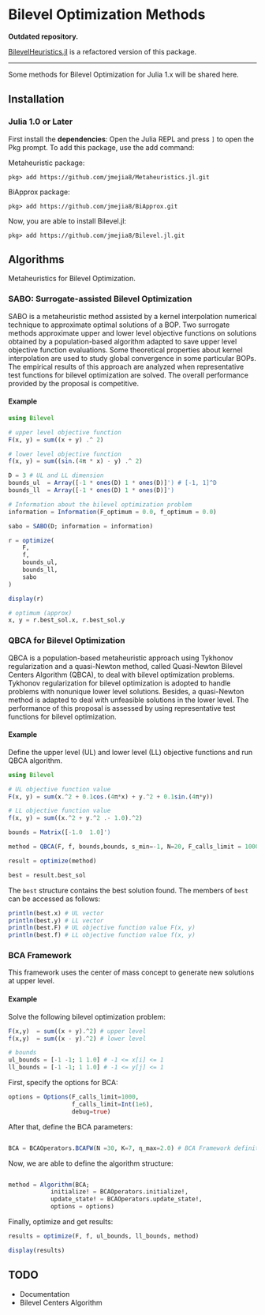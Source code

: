 # Bilevel Optimization Methods

**Outdated repository.**

[BilevelHeuristics.jl](https://github.com/jmejia8/BilevelHeuristics.jl) is a refactored version of this package.

<hr>

Some methods for Bilevel Optimization for Julia 1.x will be shared here.

## Installation


### Julia 1.0 or Later

First install the **dependencies**: Open the Julia REPL and press `]` to open the Pkg prompt. To add this package, use the add command:

Metaheuristic package:
```
pkg> add https://github.com/jmejia8/Metaheuristics.jl.git
```


BiApprox package:
```
pkg> add https://github.com/jmejia8/BiApprox.git
```



Now, you are able to install Bilevel.jl:
```
pkg> add https://github.com/jmejia8/Bilevel.jl.git
```

## Algorithms

Metaheuristics for Bilevel Optimization.

### SABO: Surrogate-assisted Bilevel Optimization

SABO is a metaheuristic method assisted by a kernel interpolation numerical technique to approximate optimal solutions of a BOP. Two surrogate methods approximate  upper and lower level objective functions on solutions obtained by a population-based algorithm adapted to save upper level objective function evaluations. Some theoretical properties about kernel interpolation are used to study global convergence in some particular BOPs. The empirical results of this approach are analyzed when representative test functions for bilevel optimization are solved. The overall performance provided by the proposal is competitive.

#### Example

```julia
using Bilevel

# upper level objective function
F(x, y) = sum((x + y) .^ 2)

# lower level objective function
f(x, y) = sum((sin.(4π * x) - y) .^ 2)

D = 3 # UL and LL dimension
bounds_ul  = Array([-1 * ones(D) 1 * ones(D)]') # [-1, 1]^D
bounds_ll  = Array([-1 * ones(D) 1 * ones(D)]')

# Information about the bilevel optimization problem
information = Information(F_optimum = 0.0, f_optimum = 0.0)

sabo = SABO(D; information = information)

r = optimize(
    F,
    f,
    bounds_ul,
    bounds_ll,
    sabo
)

display(r)

# optimum (approx)
x, y = r.best_sol.x, r.best_sol.y

```

### QBCA for Bilevel Optimization

QBCA is a population-based metaheuristic approach using Tykhonov regularization and a quasi-Newton method, called Quasi-Newton Bilevel Centers Algorithm (QBCA), to deal with bilevel optimization problems. Tykhonov regularization for bilevel optimization is adopted to handle problems with nonunique lower level solutions. Besides, a quasi-Newton method is adapted to deal with unfeasible solutions in the lower level. The performance of this proposal is assessed by using representative test functions for bilevel optimization.

#### Example

Define the upper level (UL) and lower level (LL) objective functions and run QBCA algorithm.

```julia
using Bilevel

# UL objective function value
F(x, y) = sum(x.^2 + 0.1cos.(4π*x) + y.^2 + 0.1sin.(4π*y))

# LL objective function value
f(x, y) = sum((x.^2 + y.^2 .- 1.0).^2)

bounds = Matrix([-1.0  1.0]')

method = QBCA(F, f, bounds,bounds, s_min=-1, N=20, F_calls_limit = 10000)

result = optimize(method)

best = result.best_sol
```

The `best` structure contains the best solution found. The members of `best` can be accessed as follows:

```julia
println(best.x) # UL vector
println(best.y) # LL vector
println(best.F) # UL objective function value F(x, y)
println(best.f) # LL objective function value f(x, y)
```

### BCA Framework

This framework uses the center of mass concept to generate new solutions at upper
level.


#### Example

Solve the following bilevel optimization problem:

```julia
F(x,y)  = sum((x + y).^2) # upper level
f(x,y)  = sum((x - y).^2) # lower level

# bounds
ul_bounds = [-1 -1; 1 1.0] # -1 <= x[i] <= 1
ll_bounds = [-1 -1; 1 1.0] # -1 <= y[j] <= 1
```

First, specify the options for BCA:

```julia
options = Options(F_calls_limit=1000,
                  f_calls_limit=Int(1e6),
                  debug=true)
```

After that, define the BCA parameters:

```julia

BCA = BCAOperators.BCAFW(N =30, K=7, η_max=2.0) # BCA Framework definition
```

Now, we are able to define the algorithm structure:

```julia

method = Algorithm(BCA;
            initialize! = BCAOperators.initialize!,
            update_state! = BCAOperators.update_state!,
            options = options)
```

Finally, optimize and get results:

```julia
results = optimize(F, f, ul_bounds, ll_bounds, method)

display(results)

```

## TODO
* Documentation
* Bilevel Centers Algorithm
